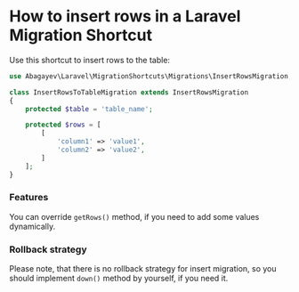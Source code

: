 # How to insert rows in a Laravel Migration Shortcut

Use this shortcut to insert rows to the table:

```php
use Abagayev\Laravel\MigrationShortcuts\Migrations\InsertRowsMigration;

class InsertRowsToTableMigration extends InsertRowsMigration
{
    protected $table = 'table_name';

    protected $rows = [
        [
            'column1' => 'value1',
            'column2' => 'value2',
        ]
    ];
}
```
### Features

You can override `getRows()` method, if you need to add some values dynamically.

### Rollback strategy

Please note, that there is no rollback strategy for insert migration, so you should implement `down()` method by yourself, if you need it.
